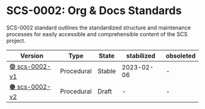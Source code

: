 # SCS-0002: Org & Docs Standards

SCS-0002 standard outlines the standardized structure and maintenance processes for easily accessible and comprehensible content of the SCS project.

| Version  | Type  | State   | stabilized | obsoleted |
| -------- | ----- | ------- | ---------- | --------- |
| [🟢 scs-0002-v1](/standards/scs-0002-v1-standards-docs-org)  | Procedural  | Stable  | 2023-02-06  | - |
| [🟠 scs-0002-v2](/standards/scs-0002-v2-standards-docs-org)  | Procedural  | Draft  | -  | - |